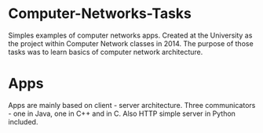 # Computer-Networks-Tasks
Simples examples of computer networks apps. Created at the University as the project within Computer Network classes in 2014. The purpose of those tasks was to learn basics of computer network architecture.

# Apps
Apps are mainly based on client - server architecture. Three communicators - one in Java, one in C++ and in C. Also HTTP simple server in Python included.
